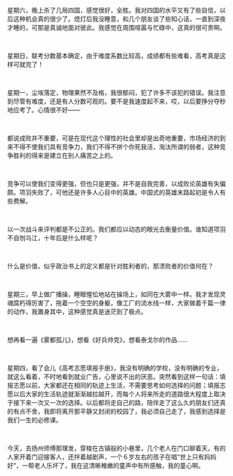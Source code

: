 <p>星期六，晚上杀了几局四国，感觉很好，全胜。我对四国的水平又有了些自信，以后这种机会真的很少了。熄灯后我没睡意，和几个朋友谈了些知心话，一直到深夜才睡的，可那是真诚地面对彼此。我感觉在周围喧嚣与忙碌中，这真的很可贵啊。</p><p><br></p><p>星期日，联考分数基本确定，由于难度系数比较高，成绩都有些难看，高考真是这样可就完了！</p><p><br></p><p>星期一，尘埃落定，物理果然不及格，我很郁闷，犯了许多不该犯的错误。我注意到尽管有难度，还是有人分数可观的。要不是我速度起不来，哎，以后要挣分夺秒地应考了。心情很不好——</p><p><br></p><p>都说成败并不重要，可是在现代这个理性的社会里却是出奇地重要，市场经济的到来不得不使我们具有竞争力，我们不得不拼个你死我活，淘汰所谓的弱者，这种竞争胜利的得来是建立在别人痛苦之上的。</p><p><br></p><p>竞争可以使我们变得更强，但也只是更强，并不是自我完善，以成败论英雄有失偏颇。项羽失败了，可他还是许多人心目中的英雄。中国式的英雄末路起初是令人有些费解。</p><p><br></p><p>以一次战斗来评判都是不公正的。我们都应以动态的眼光去衡量价值。谁知道项羽不自刎乌江，十年后是什么样呢？</p><p><br></p><p>什么是价值，似乎政治书上的定义都是针对胜利者的，那溃败者的价值何在？</p><p><br></p><p>星期三，早上做广播操，睡眼惺忪地站在操场上，如同在大雾中一样。我才发现灵魂腐朽得厉害了，拖着一个空空的身躯，像工厂的流水线一样，大家做着千篇一律的动作，我置身其中，这种感觉真是迷茫到了极点。</p><p><br></p><p>想再看一遍《雾都孤儿》，想看《好兵帅克》，想看泰戈尔的作品……</p><p><br></p><p>星期四，看了会儿《高考志愿填报手册》，我没有明确的学校，没有明确的专业，就这么看着，不时地看到就业广告，心里说不出的厌恶。突然看到这样一句话：填报志愿以前，大家都还在相同的轨迹上生活，不需要思考如何选择的问题；填报志愿以后大家的生活轨迹就渐渐越拉越开，而每个人将来所走的道路很大程度上取决于接下来一次又一次的选择。以后都将走自己的路，陪伴走了这么久的朋友们还真的有点不舍，我即将离开那平静又封闭的校园了，我必须自己走了，我感到选择是我们一生的必修课。</p><p><br></p><p>今天，去扬州师傅那理发，穿梭在古镇般的小巷里，几个老人在门口聊着天，有的人家开着门迎接客人，还拌着越剧声，一个６岁左右的孩子在唱“世上只有妈妈好”，一帮老人乐坏了，我在这清晰稚嫩的童声中有所感触，我的童心啊。</p><p><br></p>